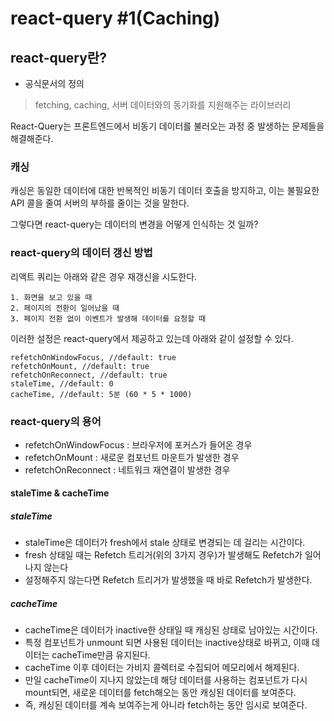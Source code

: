 # react-query #1(Caching)

## react-query란?

- 공식문서의 정의

> fetching, caching, 서버 데이터와의 동기화를 지원해주는 라이브러리

React-Query는 프론트엔드에서 비동기 데이터를 불러오는 과정 중 발생하는 문제들을 해결해준다.

### 캐싱

캐싱은 동일한 데이터에 대한 반복적인 비동기 데이터 호출을 방지하고, 이는 불필요한 API 콜을 줄여 서버의 부하를 줄이는 것을 말한다.

그렇다면 react-query는 데이터의 변경을 어떻게 인식하는 것 일까?

### react-query의 데이터 갱신 방법

리액트 쿼리는 아래와 같은 경우 재갱신을 시도한다.

```
1. 화면을 보고 있을 때
2. 페이지의 전환이 일어났을 때
3. 페이지 전환 없이 이벤트가 발생해 데이터를 요청할 때
```

이러한 설정은 react-query에서 제공하고 있는데 아래와 같이 설정할 수 있다.

```
refetchOnWindowFocus, //default: true
refetchOnMount, //default: true
refetchOnReconnect, //default: true
staleTime, //default: 0
cacheTime, //default: 5분 (60 * 5 * 1000)
```

### react-query의 용어

- refetchOnWindowFocus : 브라우저에 포커스가 들어온 경우
- refetchOnMount : 새로운 컴포넌트 마운트가 발생한 경우
- refetchOnReconnect : 네트워크 재연결이 발생한 경우

#### staleTime & cacheTime

##### staleTime

- staleTime은 데이터가 fresh에서 stale 상태로 변경되는 데 걸리는 시간이다.
- fresh 상태일 때는 Refetch 트리거(위의 3가지 경우)가 발생해도 Refetch가 일어나지 않는다
- 설정해주지 않는다면 Refetch 트리거가 발생했을 때 바로 Refetch가 발생한다.

##### cacheTime

- cacheTime은 데이터가 inactive한 상태일 때 캐싱된 상태로 남아있는 시간이다.
- 특정 컴포넌트가 unmount 되면 사용된 데이터는 inactive상태로 바뀌고, 이때 데이터는 cacheTime만큼 유지된다.
- cacheTime 이후 데이터는 가비지 콜렉터로 수집되어 메모리에서 해제된다.
- 만일 cacheTime이 지나지 않았는데 해당 데이터를 사용하는 컴포넌트가 다시 mount되면, 새로운 데이터를 fetch해오는 동안 캐싱된 데이터를 보여준다.
- 즉, 캐싱된 데이터를 계속 보여주는게 아니라 fetch하는 동안 임시로 보여준다.
